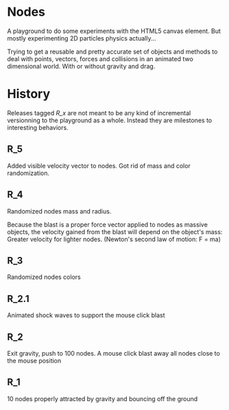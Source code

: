 # Nodes

A playground to do some experiments with the HTML5 canvas element. But mostly experimenting 2D particles physics actually...

Trying to get a reusable and pretty accurate set of objects and methods to deal with points, vectors, forces and collisions in an animated two dimensional world. With or without gravity and drag.

# History

Releases tagged *R_x* are not meant to be any kind of incremental versionning to the playground as a whole. Instead they are milestones to interesting behaviors.

## R_5

Added visible velocity vector to nodes. Got rid of mass and color randomization.

## R_4

Randomized nodes mass and radius.

Because the blast is a proper force vector applied to nodes as massive objects, the velocity gained from the blast will depend on the object's mass: Greater velocity for lighter nodes. (Newton's second law of motion: F = ma)

## R_3

Randomized nodes colors

## R_2.1

Animated shock waves to support the mouse click blast

## R_2

Exit gravity, push to 100 nodes. A mouse click blast away all nodes close to the mouse position

## R_1

10 nodes properly attracted by gravity and bouncing off the ground
